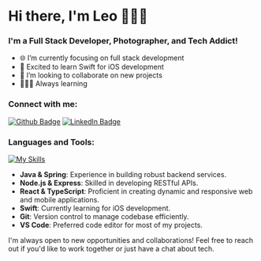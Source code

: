 # Hi there, I'm Leo 👨🏻‍💻

### I'm a Full Stack Developer, Photographer, and Tech Addict!

- 🌐  I’m currently focusing on full stack development
- 📱  Excited to learn Swift for iOS development
- 🤝  I’m looking to collaborate on new projects
- 👨🏻‍🎓  Always learning

### Connect with me:

[![Github Badge](https://img.shields.io/badge/leodeutsch-84329b?style=flat-square&labelColor=84329b&logo=github&logoColor=white&link=https://github.com/leodeutsch)](https://github.com/leodeutsch)
[![LinkedIn Badge](https://img.shields.io/badge/Leonardo_Rocha-2867b2?style=flat-square&labelColor=2867b2&logo=linkedin&logoColor=white&link=https://linkedin.com/in/leonardo-rocha-b08328150)](https://linkedin.com/in/leonardo-rocha-b08328150)

### Languages and Tools:

[![My Skills](https://skillicons.dev/icons?i=apple,vscode,git,java,spring,nodejs,react,ts,js,swift)](https://skillicons.dev)

- **Java & Spring**: Experience in building robust backend services.
- **Node.js & Express**: Skilled in developing RESTful APIs.
- **React & TypeScript**: Proficient in creating dynamic and responsive web and mobile applications.
- **Swift**: Currently learning for iOS development.
- **Git**: Version control to manage codebase efficiently.
- **VS Code**: Preferred code editor for most of my projects.


I'm always open to new opportunities and collaborations! Feel free to reach out if you'd like to work together or just have a chat about tech.
